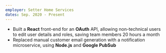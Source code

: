 ```yaml
---
employer: Setter Home Services
dates: Sep. 2020 - Present
---
```


- Built a **React** front-end for an **OAuth** API, allowing non-technical users to edit user details and roles, saving team members 20 hours a month
- Replaced manual customer email generation with a notification microservice, using **Node.js** and **Google PubSub**
